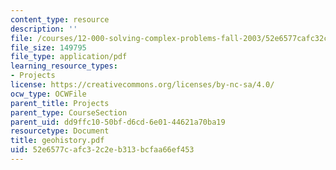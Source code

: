 ```yaml
---
content_type: resource
description: ''
file: /courses/12-000-solving-complex-problems-fall-2003/52e6577cafc32c2eb313bcfaa66ef453_geohistory.pdf
file_size: 149795
file_type: application/pdf
learning_resource_types:
- Projects
license: https://creativecommons.org/licenses/by-nc-sa/4.0/
ocw_type: OCWFile
parent_title: Projects
parent_type: CourseSection
parent_uid: dd9ffc10-50bf-d6cd-6e01-44621a70ba19
resourcetype: Document
title: geohistory.pdf
uid: 52e6577c-afc3-2c2e-b313-bcfaa66ef453
---
```

